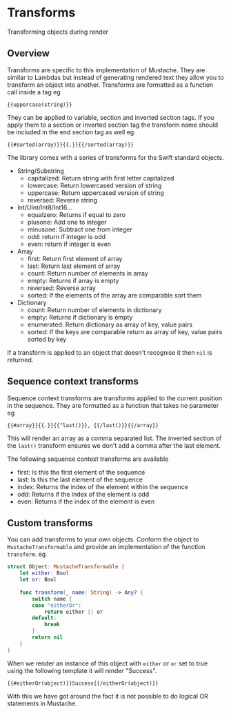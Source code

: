 #  Transforms

Transforming objects during render

## Overview

Transforms are specific to this implementation of Mustache. They are similar to Lambdas but instead of generating rendered text they allow you to transform an object into another. Transforms are formatted as a function call inside a tag eg
```
{{uppercase(string)}}
```
They can be applied to variable, section and inverted section tags. If you apply them to a section or inverted section tag the transform name should be included in the end section tag as well eg
```
{{#sorted(array)}}{{.}}{{/sorted(array)}}
```
The library comes with a series of transforms for the Swift standard objects.
- String/Substring
  - capitalized: Return string with first letter capitalized
  - lowercase: Return lowercased version of string
  - uppercase: Return uppercased version of string
  - reversed: Reverse string
- Int/UInt/Int8/Int16...
  - equalzero: Returns if equal to zero
  - plusone: Add one to integer
  - minusone: Subtract one from integer
  - odd: return if integer is odd
  - even: return if integer is even
- Array
  - first: Return first element of array
  - last: Return last element of array
  - count: Return number of elements in array
  - empty: Returns if array is empty
  - reversed: Reverse array
  - sorted: If the elements of the array are comparable sort them
- Dictionary
  - count: Return number of elements in dictionary
  - empty: Returns if dictionary is empty
  - enumerated: Return dictionary as array of key, value pairs
  - sorted: If the keys are comparable return as array of key, value pairs sorted by key

If a transform is applied to an object that doesn't recognise it then `nil` is returned.

## Sequence context transforms

Sequence context transforms are transforms applied to the current position in the sequence. They are formatted as a function that takes no parameter eg
```
{{#array}}{{.}}{{^last()}}, {{/last()}}{{/array}}
```
This will render an array as a comma separated list. The inverted section of the `last()` transform ensures we don't add a comma after the last element.

The following sequence context transforms are available
- first: Is this the first element of the sequence
- last: Is this the last element of the sequence
- index: Returns the index of the element within the sequence
- odd: Returns if the index of the element is odd
- even: Returns if the index of the element is even

## Custom transforms

You can add transforms to your own objects. Conform the object to `MustacheTransformable` and provide an implementation of the function `transform`. eg 
```swift 
struct Object: MustacheTransformable {
    let either: Bool
    let or: Bool
    
    func transform(_ name: String) -> Any? {
        switch name {
        case "eitherOr":
            return either || or
        default:
            break
        }
        return nil
    }
}
```
When we render an instance of this object with `either` or `or` set to true using the following template it will render "Success".
```
{{#eitherOr(object)}}Success{{/eitherOr(object)}}
```
With this we have got around the fact it is not possible to do logical OR statements in Mustache.
